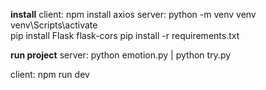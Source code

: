 **install**
client:
npm install axios
server:
python -m venv venv 
venv\Scripts\activate  
pip install Flask flask-cors
pip install -r requirements.txt

**run project**
server:
python emotion.py | python try.py

client: 
npm run dev
